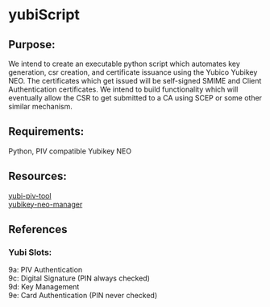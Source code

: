 yubiScript
==========
## Purpose:

We intend to create an executable python script which automates key generation, csr creation, and certificate issuance using the Yubico Yubikey NEO.  The certificates which get issued will be self-signed SMIME and Client Authentication certificates.  We intend to build functionality which will eventually allow the CSR to get submitted to a CA using SCEP or some other similar mechanism.

## Requirements:
  
Python, PIV compatible Yubikey NEO

## Resources:
  
[yubi-piv-tool](https://developers.yubico.com/yubico-piv-tool/)  
[yubikey-neo-manager](https://www.yubico.com/2014/04/yubikey-neo-manager-application/)

## References
### Yubi Slots: 

9a: PIV Authentication  
9c: Digital Signature (PIN always checked)  
9d: Key Management  
9e: Card Authentication (PIN never checked)

